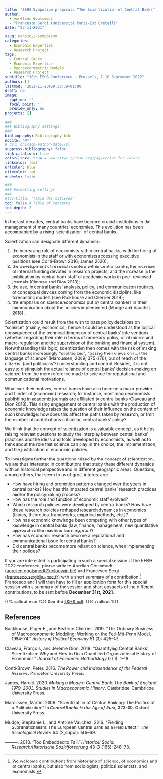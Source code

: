 ```yaml
---
title: 'ESHS Symposium proposal: “The Scientization of Central Banks”'
author: 
  - Aurélien Goutsmedt
  - "Francesco Sergi (Université Paris-Est Créteil)"
date: "23-11-2021"

slug: eshs2022-symposium
categories:
  - Economic Expertise
  - Research Project
tags:
  - Central Banks
  - Economic Expertise
  - Macroeconometric Models
  - Research Project
subtitle: "10th ESHS Conference - Brussels, 7-10 September 2022"
authors: []
lastmod: '2021-11-23T09:38:39+01:00'
draft: no
image:
  caption: ''
  focal_point: ''
  preview_only: no
projects: []

###
### Bibliography settings
###
bibliography: Bibliography.bib
nocite: '@*'
# csl: chicago-author-date.csl
suppress-bibliography: false
link-citations: true
color-links: true # See https://ctan.org/pkg/xcolor for colors
linkcolor: teal
urlcolor: blue
citecolor: red
endnote: false

###
### Formatting settings
###
#toc-title: "Table des matières"
toc: false # Table of contents
toc_depth: 2
---
```


In the last decades, central banks have become crucial institutions in the management of many countries’ economies. This evolution has been accompanied by a rising ‘scientization’ of central banks.

Scientization can designate different dynamics:

1.  the increasing role of economists within central banks, with the hiring of economists in the staff or with economists accessing executive positions (see Conti-Brown 2016; James 2020);
2.  the development of research centers within central banks, the increase of internal funding devoted in research projects, and the increase in the publication by central bank staff of academic works in peer-reviewed journals (Claveau and Dion 2018);
3.  the use, in central banks’ analysis, policy, and communication routines, of conceptual devices coming from the economic discipline, like forecasting models (see Backhouse and Cherrier 2019);
4.  the emphasis on science/economics put by central bankers in their communication about the policies implemented (Mudge and Vauchez 2018).

Scientization could result from the wish to base policy decisions on “science” (mainly, economics); hence it could be understood as the logical consequence of the technical dimension of central banks’ interventions (whether regarding their role in terms of monetary policy, or of micro- and macro-regulation and the supervision of the banking and financial system). Notwithstanding this logic, scientization then comes with the risk of making central banks increasingly “*a*politicized”, “basing their views on (…) the language of science” (Marcussen, 2009, 375-376), out of reach of the citizens’ (and politicians’?) understanding and control. Besides, it is not easy to distinguish the actual reliance of central banks’ decision-making on science from the mere reference made to science for reputational and communicational motivations.

Whatever their motives, central banks have also become a major provider and funder of (economic) research; for instance, most macroeconomists publishing in academic journals are affiliated to central banks (Claveau and Dion 2018). This rising engagement of central banks with the production of economic knowledge raises the question of their influence on the content of such knowledge: how does this affect the paths taken by research, or limit the number of contributions criticizing central banks’ policy?

We think that the concept of scientization is a valuable concept, as it helps raising relevant questions to study the interplay between central banks’ practices and the ideas and tools developed by economists, as well as to think about the role that science can play in the choice, the implementation, and the justification of economic policies.

To investigate further the questions raised by the concept of scientization, we are thus interested in contributions that study these different dynamics with an historical perspective and in different geographic areas. Questions, among others, that seem to us of great interest are:

-   How have hiring and promotion patterns changed over the years in central banks? How has this impacted central banks’ research practices and/or the policymaking process?
-   How has the role and function of economic staff evolved?
-   Which research policies were developed by central banks? How have these research policies reshaped research dynamics in economics (topics, theoretical frameworks, empirical methods, etc.)?
-   How has economic knowledge been competing with other types of knowledge in central banks (law, finance, management, new quantitative approaches like machine learning, etc.)?
-   How has economic research become a reputational and communicational issue for central banks?
-   Did central banks become more reliant on science, when implementing their policies?

If you are interested in participating in such a special session at the EHSH 2022 conference, please write to Aurélien Goutsmedt (aurelien.goutsmedt@uclouvain.be) and Francesco Sergi (francesco.sergi@u-pec.fr) with a short summary of a contribution.[^1] Francesco and I will then have to fill an application form for this special session with a summary of the session and short abstracts of the different contributions, to be sent before **December 31st, 2021**.

{{% callout note %}}
See the [ESHS call](https://eshsbrussels2022.com/).
{{% /callout %}}

## References

<div id="refs" class="references csl-bib-body hanging-indent">

<div id="ref-backhouse2019a" class="csl-entry">

Backhouse, Roger E., and Beatrice Cherrier. 2019. “The Ordinary Business of Macroeconometric Modeling: Working on the Fed-Mit-Penn Model, 1964–74.” *History of Political Economy* 51 (3): 425–47.

</div>

<div id="ref-claveau2018a" class="csl-entry">

Claveau, François, and Jérémie Dion. 2018. “Quantifying Central Banks’ Scientization: Why and How to Do a Quantified Organizational History of Economics.” *Journal of Economic Methodology* 0 (0): 1–18.

</div>

<div id="ref-conti-brown2016a" class="csl-entry">

Conti-Brown, Peter. 2016. *The Power and Independence of the Federal Reserve*. Princeton University Press.

</div>

<div id="ref-james2020a" class="csl-entry">

James, Harold. 2020. *Making a Modern Central Bank: The Bank of England 1979–2003. Studies in Macroeconomic History*. Cambridge: Cambridge University Press.

</div>

<div id="ref-marcussen2009a" class="csl-entry">

Marcussen, Martin. 2009. “Scientization of Central Banking: The Politics of a-Politicization.” In *Central Banks in the Age of Euro*, 373–90. Oxford University Press.

</div>

<div id="ref-mudge2016a" class="csl-entry">

Mudge, Stephanie L., and Antoine Vauchez. 2016. “Fielding Supranationalism: The European Central Bank as a Field Effect.” *The Sociological Review* 64 (2_suppl): 146–69.

</div>

<div id="ref-mudge2018a" class="csl-entry">

———. 2018. “Too Embedded to Fail.” *Historical Social Research/Historische Sozialforschung* 43 (3 (165): 248–73.

</div>

</div>

[^1]: We welcome contributions from historians of science, of economics and of central banks, but also from sociologists, political scientists, and economists.
